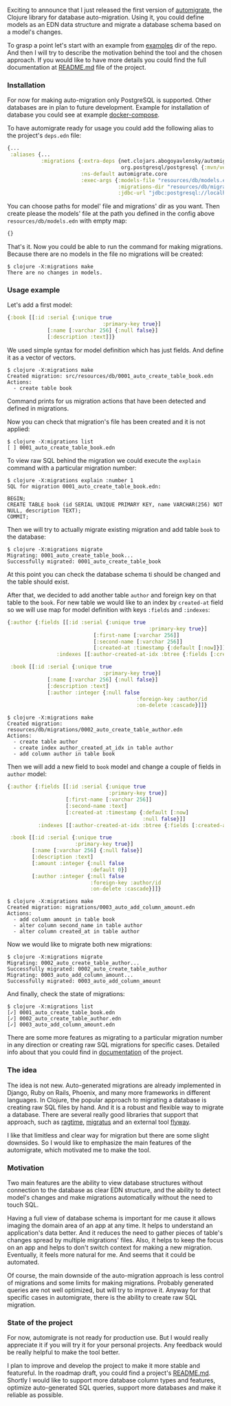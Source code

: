 Exciting to announce that I just released the first version of [automigrate](https://github.com/abogoyavlensky/automigrate), 
the Clojure library for database auto-migration. Using it, you could define models as an EDN data structure 
and migrate a database schema based on a model's changes. 

To grasp a point let's start with an example from [examples](https://github.com/abogoyavlensky/automigrate/tree/master/examples) 
dir of the repo. And then I will try to describe the motivation behind the tool and the chosen approach. 
If you would like to have more details you could find the full documentation 
at [README.md](https://github.com/abogoyavlensky/automigrate#automigrate) file of the project.


### Installation

For now for making auto-migration only PostgreSQL is supported. Other databases are in plan to future development. 
Example for installation of database you could see at example 
[docker-compose](https://github.com/abogoyavlensky/automigrate/blob/59797c63ffd3af008dcb9825a9d8887347bf5c36/examples/docker-compose.yaml#L4-L11). 

To have automigrate ready for usage you could add the following alias to the project's `deps.edn` file:

```clojure
{...
 :aliases {...
           :migrations {:extra-deps {net.clojars.abogoyavlensky/automigrate {:mvn/version "0.1.0"}
                                     org.postgresql/postgresql {:mvn/version "42.3.1"}}
                        :ns-default automigrate.core
                        :exec-args {:models-file "resources/db/models.edn"
                                    :migrations-dir "resources/db/migrations"
                                    :jdbc-url "jdbc:postgresql://localhost:5432/mydb?user=myuser&password=secret"}}}}
```

You can choose paths for model' file and migrations' dir as you want. 
Then create please the models' file at the path you defined in the config above `resources/db/models.edn` with empty map:

```clojure
{}
```

That's it. Now you could be able to run the command for making migrations. 
Because there are no models in the file no migrations will be created:

```shell
$ clojure -X:migrations make
There are no changes in models.
```

### Usage example

Let's add a first model:

```clojure
{:book [[:id :serial {:unique true
                               :primary-key true}]
             [:name [:varchar 256] {:null false}]
             [:description :text]]}
```

We used simple syntax for model definition which has just fields. And define it as a vector of vectors.

```shell
$ clojure -X:migrations make
Created migration: src/resources/db/0001_auto_create_table_book.edn
Actions:
  - create table book
```

Command prints for us migration actions that have been detected and defined in migrations.

Now you can check that migration's file has been created and it is not applied:

```shell 
$ clojure -X:migrations list
[ ] 0001_auto_create_table_book.edn
```

To view raw SQL behind the migration we could execute the `explain` command with a particular migration number:

```shell
$ clojure -X:migrations explain :number 1
SQL for migration 0001_auto_create_table_book.edn:

BEGIN;
CREATE TABLE book (id SERIAL UNIQUE PRIMARY KEY, name VARCHAR(256) NOT NULL, description TEXT);
COMMIT;
```

Then we will try to actually migrate existing migration and add table `book` to the database:

```shell
$ clojure -X:migrations migrate
Migrating: 0001_auto_create_table_book...
Successfully migrated: 0001_auto_create_table_book
```
At this point you can check the database schema ti should be changed and the table should exist.

After that, we decided to add another table `author` and foreign key on that table to the `book`. 
For new table we would like to an index by `created-at` field so we will use map 
for model definition with keys `:fields` and `:indexes`:

```clojure
{:author {:fields [[:id :serial {:unique true
                                              :primary-key true}]
                            [:first-name [:varchar 256]]
                            [:second-name [:varchar 256]]
                            [:created-at :timestamp {:default [:now]}]]
                :indexes [[:author-created-at-idx :btree {:fields [:created-at]}]]}

 :book [[:id :serial {:unique true
                               :primary-key true}]
             [:name [:varchar 256] {:null false}]
             [:description :text]
             [:author :integer {:null false
                                          :foreign-key :author/id
                                          :on-delete :cascade}]]}
```

```shell
$ clojure -X:migrations make
Created migration: resources/db/migrations/0002_auto_create_table_author.edn
Actions:
  - create table author
  - create index author_created_at_idx in table author
  - add column author in table book
```
Then we will add a new field to `book` model and change a couple of fields in `author` model:

```clojure
{:author {:fields [[:id :serial {:unique true
                                 :primary-key true}]
                   [:first-name [:varchar 256]]
                   [:second-name :text]
                   [:created-at :timestamp {:default [:now]
                                            :null false}]]
          :indexes [[:author-created-at-idx :btree {:fields [:created-at]}]]}

 :book [[:id :serial {:unique true
                      :primary-key true}]
        [:name [:varchar 256] {:null false}]
        [:description :text]
        [:amount :integer {:null false
                           :default 0}]
        [:author :integer {:null false
                           :foreign-key :author/id
                           :on-delete :cascade}]]}
```

```shell
$ clojure -X:migrations make
Created migration: migrations/0003_auto_add_column_amount.edn
Actions:
  - add column amount in table book
  - alter column second_name in table author
  - alter column created_at in table author
``` 

Now we would like to migrate both new migrations:

```shell
$ clojure -X:migrations migrate
Migrating: 0002_auto_create_table_author...
Successfully migrated: 0002_auto_create_table_author
Migrating: 0003_auto_add_column_amount...
Successfully migrated: 0003_auto_add_column_amount
```

And finally, check the state of migrations:

```shell
$ clojure -X:migrations list
[✓] 0001_auto_create_table_book.edn
[✓] 0002_auto_create_table_author.edn
[✓] 0003_auto_add_column_amount.edn
```

There are some more features as migrating to a particular migration number in any direction 
or creating raw SQL migrations for specific cases. 
Detailed info about that you could find in [documentation](https://github.com/abogoyavlensky/automigrate/tree/examples#documentation) 
of the project.


### The idea

The idea is not new. Auto-generated migrations are already implemented in Django, Ruby on Rails, Phoenix, 
and many more frameworks in different languages. In Clojure, 
the popular approach to migrating a database is creating raw SQL files by hand. 
And it is a robust and flexible way to migrate a database. 
There are several really good libraries that support that approach, 
such as [ragtime](https://github.com/weavejester/ragtime), [migratus](https://github.com/yogthos/migratus) 
and an external tool [flyway](https://flywaydb.org/).

I like that limitless and clear way for migration but there are some slight downsides. 
So I would like to emphasize the main features of the automigrate, which motivated me to make the tool. 


### Motivation

Two main features are the ability to view database structures without connection to the database as clear EDN structure, 
and the ability to detect model's changes and make migrations automatically without the need to touch SQL. 

Having a full view of database schema is important for me cause it allows imaging the domain area 
of an app at any time. It helps to understand an application's data better. 
And it reduces the need to gather pieces of table's changes spread by multiple migrations' files. 
Also, it helps to keep the focus on an app and helps to don't switch context for making a new migration. 
Eventually, it feels more natural for me. And seems that it could be automated.

Of course, the main downside of the auto-migration approach is less control of migrations 
and some limits for making migrations. Probably generated queries are not well optimized, but will try to improve it.
Anyway for that specific cases in automigrate, there is the ability to create raw SQL migration.


### State of the project

For now, automigrate is not ready for production use. But I would really appreciate it 
if you will try it for your personal projects. 
Any feedback would be really helpful to make the tool better. 

I plan to improve and develop the project to make it more stable and featureful. 
In the roadmap draft, you could find a project's [README.md](https://github.com/abogoyavlensky/automigrate/tree/examples#roadmap-draft). 
Shortly I would like to support more database column types and features, optimize auto-generated SQL queries, 
support more databases and make it reliable as possible.
